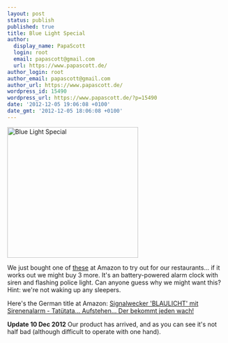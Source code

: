```yaml
---
layout: post
status: publish
published: true
title: Blue Light Special
author:
  display_name: PapaScott
  login: root
  email: papascott@gmail.com
  url: https://www.papascott.de/
author_login: root
author_email: papascott@gmail.com
author_url: https://www.papascott.de/
wordpress_id: 15490
wordpress_url: https://www.papascott.de/?p=15490
date: '2012-12-05 19:06:08 +0100'
date_gmt: '2012-12-05 18:06:08 +0100'
---
```

<p><img class="alignright size-medium wp-image-15491" title="41HZsPbqVaL._SL500_" src="https://www.papascott.de/wordpress/wp-content/uploads/2012/12/41HZsPbqVaL._SL500_-300x300.jpg" alt="Blue Light Special" width="300" height="300" /></p>
<p>We just bought one of <a href="http://www.amazon.de/gp/product/B006K0PUKO/ref=as_li_ss_tl?ie=UTF8&amp;camp=1638&amp;creative=19454&amp;creativeASIN=B006K0PUKO&amp;linkCode=as2&amp;tag=papascott-21">these</a> at Amazon to try out for our restaurants... if it works out we might buy 3 more. It's an battery-powered alarm clock with siren and flashing police light. Can anyone guess why we might want this? Hint: we're not waking up any sleepers.</p>
<p>Here's the German title at Amazon: <a href="http://www.amazon.de/gp/product/B006K0PUKO/ref=as_li_ss_tl?ie=UTF8&amp;camp=1638&amp;creative=19454&amp;creativeASIN=B006K0PUKO&amp;linkCode=as2&amp;tag=papascott-21">Signalwecker 'BLAULICHT' mit Sirenenalarm - Tatütata... Aufstehen... Der bekommt jeden wach!</a><img style="border: none !important; margin: 0px !important;" src="https://www.assoc-amazon.de/e/ir?t=papascott-21&amp;l=as2&amp;o=3&amp;a=B006K0PUKO" alt="" width="1" height="1" border="0" /></p>
<p><strong>Update 10 Dec 2012</strong> Our product has arrived, and as you can see it's not half bad (although difficult to operate with one hand).</p>
<p><object style="height: 390px; width: 640px"><param name="movie" value="http://www.youtube.com/v/wJ-hd4qz6w0?version=3&feature=player_detailpage"><param name="allowFullScreen" value="true"><param name="allowScriptAccess" value="always"><embed src="https://www.youtube.com/v/wJ-hd4qz6w0?version=3&feature=player_detailpage" type="application/x-shockwave-flash" allowfullscreen="true" allowScriptAccess="always" width="480" height="360"></object></p>